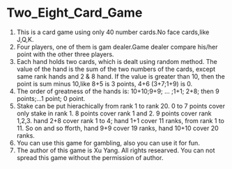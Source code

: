 # Two_Eight_Card_Game
  
1. This is a card game using only 40 number cards.No face cards,like J,Q,K.
2. Four players, one of them is gam dealer.Game dealer compare his/her point with the other three players.
3. Each hand holds two cards, which is dealt using random method. 
   The value of the hand is the sum of the two numbers of the cards, except same rank hands and 2 & 8 hand.
   If the value is greater than 10, then the point is sum minus 10,like 8+5 is 3 points, 4+6 (3+7;1+9) is 0.
4. The order of greatness of the hands is: 10+10;9+9; ... ;1+1; 2+8; then 9 points;...1 point; 0 point.
5. Stake can be put hierachically from rank 1 to rank 20. 0 to 7 points cover only stake in rank 1. 8 points cover
   rank 1 and 2. 9 points cover rank 1,2,3. hand 2+8 cover rank 1 to 4; hand 1+1 cover 11 ranks, from rank 1 to 11.
   So on and so fforth, hand 9+9 cover 19 ranks, hand 10+10 cover 20 ranks.
6. You can use this game for gambling, also you can use it for fun.
7. The author of this game is Xu Yang. All rights researved. You can not spread this game without the permission of author. 
